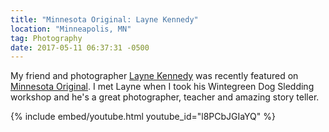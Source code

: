```yaml
---
title: "Minnesota Original: Layne Kennedy"
location: "Minneapolis, MN"
tag: Photography
date: 2017-05-11 06:37:31 -0500
---
```


My friend and photographer [Layne Kennedy][lk] was recently featured on [Minnesota Original][mno]. I met Layne when I took his Wintegreen Dog Sledding workshop and he's a great photographer, teacher and amazing story teller.

{% include embed/youtube.html youtube_id="l8PCbJGIaYQ" %}

[lk]: http://www.laynekennedy.com/index
[mno]: http://www.tpt.org/mn-original/
